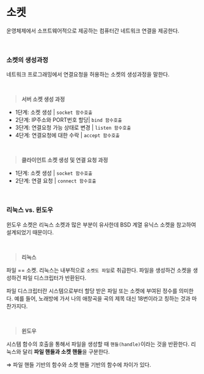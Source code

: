 # 소켓
운영체제에서 소프트웨어적으로 제공하는 컴퓨터간 네트워크 연결을 제공한다.

<br>

### 소켓의 생성과정
네트워크 프로그래밍에서 연결요청을 허용하는 소켓의 생성과정을 말한다.

<br>

> **서버 소켓 생성 과정**
> 
- 1단계: 소켓 생성 | `socket 함수호출`
- 2단계: IP주소와 PORT번호 할당| `bind 함수호출`
- 3단계: 연결요청 가능 상태로 변경 | `listen 함수호출`
- 4단계: 연결요청에 대한 수락 | `accept 함수호출`

<br>

> **클라이언트 소켓 생성 및 연결 요청 과정**
> 
- 1단계: 소켓 생성 | `socket 함수호출`
- 2단계: 연결 요청 | `connect 함수호출`

<br>

### 리눅스 vs. 윈도우
윈도우 소켓은 리눅스 소켓과 많은 부분이 유사한데 BSD 계열 유닉스 소켓을 참고하여 설계되었기 때문이다.

<br>

> **리눅스**
> 
파일 == 소켓. 리눅스는 내부적으로 `소켓도 파일`로 취급한다. 파일을 생성하건 소켓을 생성하건 파일 디스크립터가 반환된다.

파일 디스크립터란 시스템으로부터 할당 받은 파일 또는 소켓에 부여된 정수를 의미한다. 예를 들어, 노래방에 가서 나의 애창곡을 곡의 제목 대신 18번이라고 칭하는 것과 마찬가지다. 

<br>

> **윈도우**
> 
시스템 함수의 호출을 통해서 파일을 생성할 때 `핸들(handle)`이라는 것을 반환한다. 리눅스와 달리 **파일 핸들과 소켓 핸들**을 구분한다. 

⇒ 파일 핸들 기반의 함수와 소켓 핸들 기반의 함수에 차이가 있다.